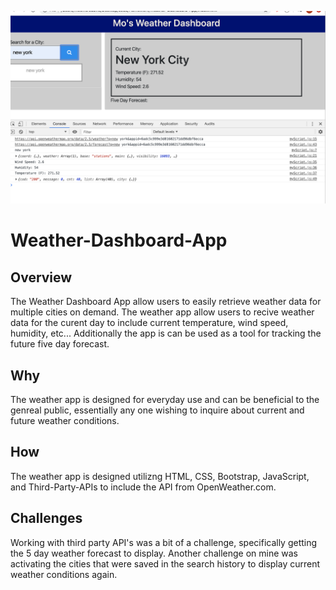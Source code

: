 ![Weather-Dashboard-App](/Weather-app.png)

# Weather-Dashboard-App

## Overview
The Weather Dashboard App allow users to easily retrieve weather data for multiple cities on demand. The weather app allow users to recive weather data for the curent day to include current temperature, wind speed, humidity, etc... Additionally the app is can be used as a tool for tracking the future five day forecast.  

## Why
The weather app is designed for everyday use and can be beneficial to the genreal public, essentially any one wishing to inquire about current and future weather conditions.  

## How
The weather app is designed utilizng HTML, CSS, Bootstrap, JavaScript, and Third-Party-APIs to include the API from OpenWeather.com.

## Challenges
Working with third party API's was a bit of a challenge, specifically getting the 5 day weather forecast to display.  Another challenge on mine was activating the cities that were saved in the search history to display current weather conditions again.  
